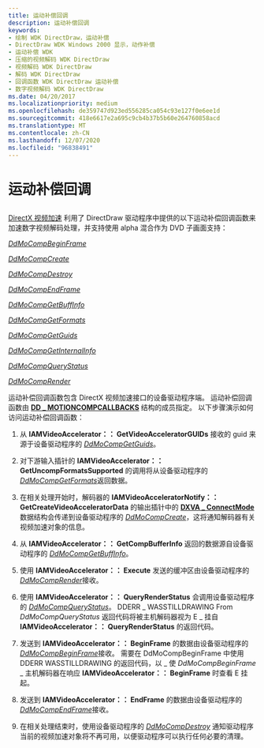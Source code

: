 ```yaml
---
title: 运动补偿回调
description: 运动补偿回调
keywords:
- 绘制 WDK DirectDraw，运动补偿
- DirectDraw WDK Windows 2000 显示，动作补偿
- 运动补偿 WDK
- 压缩的视频解码 WDK DirectDraw
- 视频解码 WDK DirectDraw
- 解码 WDK DirectDraw
- 回调函数 WDK DirectDraw 运动补偿
- 数字视频解码 WDK DirectDraw
ms.date: 04/20/2017
ms.localizationpriority: medium
ms.openlocfilehash: de359747d923ed556285ca054c93e127f0e6ee1d
ms.sourcegitcommit: 418e6617e2a695c9cb4b37b5b60e264760858acd
ms.translationtype: MT
ms.contentlocale: zh-CN
ms.lasthandoff: 12/07/2020
ms.locfileid: "96838491"
---
```

# <a name="motion-compensation-callbacks"></a>运动补偿回调


## <span id="ddk_motion_compensation_callbacks_gg"></span><span id="DDK_MOTION_COMPENSATION_CALLBACKS_GG"></span>


[DirectX 视频加速](directx-video-acceleration.md) 利用了 DirectDraw 驱动程序中提供的以下运动补偿回调函数来加速数字视频解码处理，并支持使用 alpha 混合作为 DVD 子画面支持：

[*DdMoCompBeginFrame*](/windows/win32/api/ddrawint/nc-ddrawint-pdd_mocompcb_beginframe)

[*DdMoCompCreate*](/windows/win32/api/ddrawint/nc-ddrawint-pdd_mocompcb_create)

[*DdMoCompDestroy*](/windows/win32/api/ddrawint/nc-ddrawint-pdd_mocompcb_destroy)

[*DdMoCompEndFrame*](/windows/win32/api/ddrawint/nc-ddrawint-pdd_mocompcb_endframe)

[*DdMoCompGetBuffInfo*](/windows/win32/api/ddrawint/nc-ddrawint-pdd_mocompcb_getcompbuffinfo)

[*DdMoCompGetFormats*](/windows/win32/api/ddrawint/nc-ddrawint-pdd_mocompcb_getformats)

[*DdMoCompGetGuids*](/windows/win32/api/ddrawint/nc-ddrawint-pdd_mocompcb_getguids)

[*DdMoCompGetInternalInfo*](/windows/win32/api/ddrawint/nc-ddrawint-pdd_mocompcb_getinternalinfo)

[*DdMoCompQueryStatus*](/windows/win32/api/ddrawint/nc-ddrawint-pdd_mocompcb_querystatus)

[*DdMoCompRender*](/windows/win32/api/ddrawint/nc-ddrawint-pdd_mocompcb_render)

运动补偿回调函数包含 DirectX 视频加速接口的设备驱动程序端。 运动补偿回调函数由 [**DD \_ MOTIONCOMPCALLBACKS**](/windows/win32/api/ddrawint/ns-ddrawint-dd_motioncompcallbacks) 结构的成员指定。 以下步骤演示如何访问运动补偿回调函数：

1.  从 **IAMVideoAccelerator：： GetVideoAcceleratorGUIDs** 接收的 guid 来源于设备驱动程序的 [*DdMoCompGetGuids*](/windows/win32/api/ddrawint/nc-ddrawint-pdd_mocompcb_getguids)。

2.  对下游输入插针的 **IAMVideoAccelerator：： GetUncompFormatsSupported** 的调用将从设备驱动程序的 [*DdMoCompGetFormats*](/windows/win32/api/ddrawint/nc-ddrawint-pdd_mocompcb_getformats)返回数据。

3.  在相关处理开始时，解码器的 **IAMVideoAcceleratorNotify：： GetCreateVideoAcceleratorData** 的输出插针中的 [**DXVA \_ ConnectMode**](/windows-hardware/drivers/ddi/dxva/ns-dxva-_dxva_connectmode)数据结构会传递到设备驱动程序的 [*DdMoCompCreate*](/windows/win32/api/ddrawint/nc-ddrawint-pdd_mocompcb_create)，这将通知解码器有关视频加速对象的信息。

4.  从 **IAMVideoAccelerator：： GetCompBufferInfo** 返回的数据源自设备驱动程序的 [*DdMoCompGetBuffInfo*](/windows/win32/api/ddrawint/nc-ddrawint-pdd_mocompcb_getcompbuffinfo)。

5.  使用 **IAMVideoAccelerator：： Execute** 发送的缓冲区由设备驱动程序的 [*DdMoCompRender*](/windows/win32/api/ddrawint/nc-ddrawint-pdd_mocompcb_render)接收。

6.  使用 **IAMVideoAccelerator：： QueryRenderStatus** 会调用设备驱动程序的 [*DdMoCompQueryStatus*](/windows/win32/api/ddrawint/nc-ddrawint-pdd_mocompcb_querystatus)。 DDERR \_ WASSTILLDRAWING From *DdMoCompQueryStatus* 返回代码将被主机解码器视为 E \_ 挂自 **IAMVideoAccelerator：： QueryRenderStatus** 的返回代码。

7.  发送到 **IAMVideoAccelerator：： BeginFrame** 的数据由设备驱动程序的 [*DdMoCompBeginFrame*](/windows/win32/api/ddrawint/nc-ddrawint-pdd_mocompcb_beginframe)接收。 需要在 DdMoCompBeginFrame 中使用 DDERR WASSTILLDRAWING 的返回代码，以 \_ 使 *DdMoCompBeginFrame* \_ 主机解码器在响应 **IAMVideoAccelerator：： BeginFrame** 时查看 E 挂起。

8.  发送到 **IAMVideoAccelerator：： EndFrame** 的数据由设备驱动程序的 [*DdMoCompEndFrame*](/windows/win32/api/ddrawint/nc-ddrawint-pdd_mocompcb_endframe)接收。

9.  在相关处理结束时，使用设备驱动程序的 [*DdMoCompDestroy*](/windows/win32/api/ddrawint/nc-ddrawint-pdd_mocompcb_destroy) 通知驱动程序当前的视频加速对象将不再可用，以便驱动程序可以执行任何必要的清理。

 

